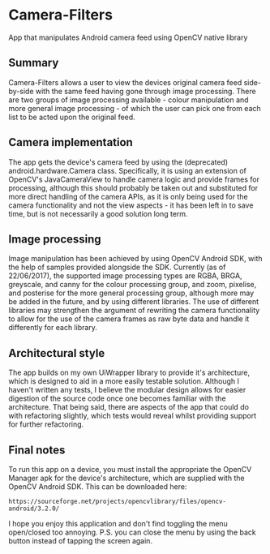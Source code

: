 # Camera-Filters
App that manipulates Android camera feed using OpenCV native library

## Summary

Camera-Filters allows a user to view the devices original camera feed side-by-side with the same feed having gone through image processing. There are two groups of image processing available - colour manipulation and more general image processing - of which the user can pick one from each list to be acted upon the original feed. 

## Camera implementation

The app gets the device's camera feed by using the (deprecated) android.hardware.Camera class. Specifically, it is using an extension of OpenCV's JavaCameraView to handle camera logic and provide frames for processing, although this should probably be taken out and substituted for more direct handling of the camera APIs, as it is only being used for the camera functionality and not the view aspects - it has been left in to save time, but is not necessarily a good solution long term.

## Image processing

Image manipulation has been achieved by using OpenCV Android SDK, with the help of samples provided alongside the SDK. Currently (as of 22/06/2017), the supported image processing types are RGBA, BRGA, greyscale, and canny for the colour processing group, and zoom, pixelise, and posterise for the more general processing group, although more may be added in the future, and by using different libraries. The use of different libraries may strengthen the argument of rewriting the camera functionality to allow for the use of the camera frames as raw byte data and handle it differently for each library.

## Architectural style

The app builds on my own UiWrapper library to provide it's architecture, which is designed to aid in a more easily testable solution. Although I haven't written any tests, I believe the modular design allows for easier digestion of the source code once one becomes familiar with the architecture. That being said, there are aspects of the app that could do with refactoring slightly, which tests would reveal whilst providing support for further refactoring.

## Final notes

To run this app on a device, you must install the appropriate the OpenCV Manager apk for the device's architecture, which are supplied with the OpenCV Android SDK. This can be downloaded here:

`https://sourceforge.net/projects/opencvlibrary/files/opencv-android/3.2.0/`

I hope you enjoy this application and don't find toggling the menu open/closed too annoying. P.S. you can close the menu by using the back button instead of tapping the screen again.
